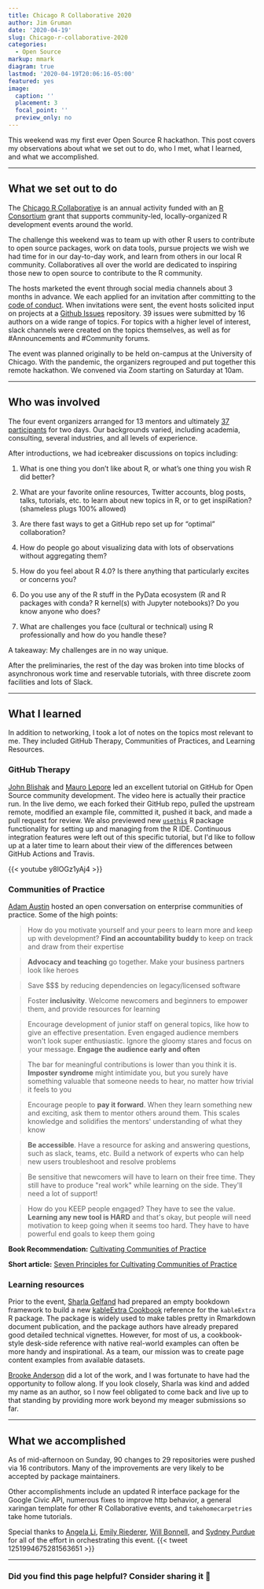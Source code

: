 ```yaml
---
title: Chicago R Collaborative 2020
author: Jim Gruman
date: '2020-04-19'
slug: Chicago-r-collaborative-2020
categories:
  - Open Source
markup: mmark
diagram: true
lastmod: '2020-04-19T20:06:16-05:00'
featured: yes
image:
  caption: ''
  placement: 3
  focal_point: ''
  preview_only: no
---
```


This weekend was my first ever Open Source R hackathon. This post covers my observations about what we set out to do, who I met, what I learned, and what we accomplished.

----

## What we set out to do

The [Chicago R Collaborative](https://chircollab.github.io/#page-top
) is an annual activity funded with an [R Consortium](https://www.r-consortium.org/projects/awarded-projects) grant that supports community-led, locally-organized R development events around the world.

The challenge this weekend was to team up with other R users to contribute to open source packages, work on data tools, pursue projects we wish we had time for in our day-to-day work, and learn from others in our local R community. Collaboratives all over the world are dedicated to inspiring those new to open source to contribute to the R community. 

The hosts marketed the event through social media channels about 3 months in advance. We each applied for an invitation after committing to the [code of conduct](https://chircollab.github.io/coc/). When invitations were sent, the event hosts solicited input on projects at a [Github Issues](https://github.com/chircollab) repository. 39 issues were submitted by 16 authors on a wide range of topics. For topics with a higher level of interest, slack channels were created on the topics themselves, as well as for #Announcements and #Community forums. 

The event was planned originally to be held on-campus at the University of Chicago. With the pandemic, the organizers regrouped and put together this remote hackathon. We convened via Zoom starting on Saturday at 10am.

----

## Who was involved

The four event organizers arranged for 13 mentors and ultimately [37 participants](https://chircollab.github.io/#team) for two days. Our backgrounds varied, including academia, consulting, several industries, and all levels of experience. 

After introductions, we had icebreaker discussions on topics including: 

1. What is one thing you don’t like about R, or what’s one thing you wish R did better? 

1. What are your favorite online resources, Twitter accounts, blog posts, talks, tutorials, etc. to learn about new topics in R, or to get inspiRation? (shameless plugs 100% allowed)

1. Are there fast ways to get a GitHub repo set up for “optimal” collaboration?

1. How do people go about visualizing data with lots of observations without aggregating them?

1. How do you feel about R 4.0? Is there anything that particularly excites or concerns you?

1. Do you use any of the R stuff in the PyData ecosystem (R and R packages with conda? R kernel(s) with Jupyter notebooks)? Do you know anyone who does?

1. What are challenges you face (cultural or technical) using R professionally and how do you handle these?

A takeaway: My challenges are in no way unique. 

After the preliminaries, the rest of the day was broken into time blocks of asynchronous work time and reservable tutorials, with three discrete zoom facilities and lots of Slack.

----

## What I learned

In addition to networking, I took a lot of notes on the topics most relevant to me. They included GitHub Therapy, Communities of Practices, and Learning Resources.

### GitHub Therapy

[John Blishak](https://twitter.com/jdblischak) and [Mauro Lepore](https://twitter.com/mauro_lepore) led an excellent tutorial on GitHub for Open Source community development. The video here is actually their practice run. In the live demo, we each forked their GitHub repo, pulled the upstream remote, modified an example file, committed it, pushed it back, and made a pull request for review. We also previewed new [`usethis`](https://usethis.r-lib.org/reference/index.html) R package functionality for setting up and managing from the R IDE. Continuous integration features were left out of this specific tutorial, but I'd like to follow up at a later time to learn about their view of the differences between GitHub Actions and Travis.

{{< youtube y8lOGz1yAj4 >}}

### Communities of Practice

[Adam Austin](https://twitter.com/just_add_data) hosted an open conversation on enterprise communities of practice. Some of the high points:

>How do you motivate yourself and your peers to learn more and keep up with development? **Find an accountability buddy** to keep on track and draw from their expertise

>**Advocacy and teaching** go together. Make your business partners look like heroes

>Save $$$ by reducing dependencies on legacy/licensed software

>Foster **inclusivity**. Welcome newcomers and beginners to empower them, and provide resources for learning

>Encourage development of junior staff on general topics, like how to give an effective presentation. Even engaged audience members won't look super enthusiastic. Ignore the gloomy stares and focus on your message. **Engage the audience early and often**

>The bar for meaningful contributions is lower than you think it is. **Imposter syndrome** might intimidate you, but you surely have something valuable that someone needs to hear, no matter how trivial it feels to you

>Encourage people to **pay it forward**. When they learn something new and exciting, ask them to mentor others around them. This scales knowledge and solidifies the mentors' understanding of what they know

>**Be accessible**. Have a resource for asking and answering questions, such as slack, teams, etc. Build a network of experts who can help new users troubleshoot and resolve problems

>Be sensitive that newcomers will have to learn on their free time. They still have to produce "real work" while learning on the side. They'll need a lot of support!

>How do you KEEP people engaged? They have to see the value. **Learning any new tool is HARD** and that's okay, but people will need motivation to keep going when it seems too hard. They have to have powerful end goals to keep them going

**Book Recommendation:**
[Cultivating Communities of Practice](https://www.amazon.com/Cultivating-Communities-Practice-Etienne-Wenger/dp/1578513308)

**Short article:**
[Seven Principles for Cultivating Communities of Practice](https://hbswk.hbs.edu/archive/cultivating-communities-of-practice-a-guide-to-managing-knowledge-seven-principles-for-cultivating-communities-of-practice)

### Learning resources

Prior to the event, [Sharla Gelfand](https://twitter.com/sharlagelfand) had prepared an empty bookdown framework to build a new [kableExtra Cookbook](https://sharlagelfand.github.io/kableExtra-cookbook/index.html) reference for the `kableExtra` R package. The package is widely used to make tables pretty in Rmarkdown document publication, and the package authors have already prepared good detailed technical vignettes. However, for most of us, a cookbook-style desk-side reference with native real-world examples can often be more handy and inspirational. As a team, our mission was to create page content examples from available datasets.

[Brooke Anderson](https://twitter.com/gbwanderson) did a lot of the work, and I was fortunate to have had the opportunity to follow along. If you look closely, Sharla was kind and added my name as an author, so I now feel obligated to come back and live up to that standing by providing more work beyond my meager submissions so far.

----

## What we accomplished

As of mid-afternoon on Sunday, 90 changes to 29 repositories were pushed via 16 contributors. Many of the improvements are very likely to be accepted by package maintainers.

Other accomplishments include an updated R interface package for the Google Civic API, numerous fixes to improve http behavior, a general xaringan template for other R Collaborative events, and `takehomecarpetries` take home tutorials.

Special thanks to [Angela Li](https://twitter.com/CivicAngela), [Emily Riederer](https://twitter.com/EmilyRiederer), [Will Bonnell](https://twitter.com/_willdebras), and [Sydney Purdue](https://twitter.com/Sydney_NotAUS) for all of the effort in orchestrating this event.
{{< tweet 1251994675281563651 >}}

----

### Did you find this page helpful? Consider sharing it 🙌